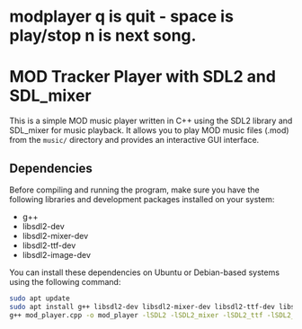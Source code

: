 # modplayer  q is quit - space is play/stop n is next song.

# MOD Tracker Player with SDL2 and SDL_mixer

This is a simple MOD music player written in C++ using the SDL2 library and SDL_mixer for music playback. It allows you to play MOD music files (.mod) from the `music/` directory and provides an interactive GUI interface.

## Dependencies

Before compiling and running the program, make sure you have the following libraries and development packages installed on your system:

- g++
- libsdl2-dev
- libsdl2-mixer-dev
- libsdl2-ttf-dev
- libsdl2-image-dev

You can install these dependencies on Ubuntu or Debian-based systems using the following command:

```bash
sudo apt update
sudo apt install g++ libsdl2-dev libsdl2-mixer-dev libsdl2-ttf-dev libsdl2-image-dev
g++ mod_player.cpp -o mod_player -lSDL2 -lSDL2_mixer -lSDL2_ttf -lSDL2_image
